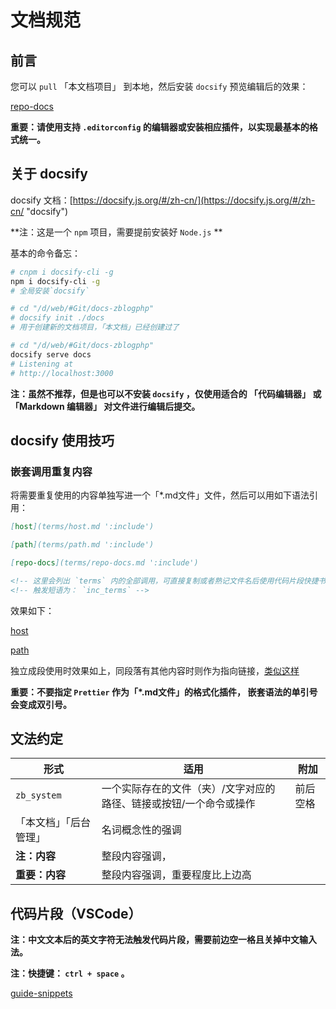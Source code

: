 # 文档规范

## 前言

您可以 `pull` 「本文档项目」 到本地，然后安装 `docsify` 预览编辑后的效果：

[repo-docs](terms/repo-docs.md ':include')

**重要：请使用支持 `.editorconfig` 的编辑器或安装相应插件，以实现最基本的格式统一。**

## 关于 docsify

docsify 文档：[https://docsify.js.org/#/zh-cn/](https://docsify.js.org/#/zh-cn/ "docsify")

**注：这是一个 `npm` 项目，需要提前安装好 `Node.js` **

基本的命令备忘：

```bash
# cnpm i docsify-cli -g
npm i docsify-cli -g
# 全局安装`docsify`

# cd "/d/web/#Git/docs-zblogphp"
# docsify init ./docs
# 用于创建新的文档项目，「本文档」已经创建过了

# cd "/d/web/#Git/docs-zblogphp"
docsify serve docs
# Listening at
# http://localhost:3000
```

**注：虽然不推荐，但是也可以不安装 `docsify` ，仅使用适合的 「代码编辑器」 或 「Markdown 编辑器」 对文件进行编辑后提交。**

## docsify 使用技巧

### 嵌套调用重复内容

将需要重复使用的内容单独写进一个「\*.md文件」文件，然后可以用如下语法引用：

```md
[host](terms/host.md ':include')

[path](terms/path.md ':include')

[repo-docs](terms/repo-docs.md ':include')

<!-- 这里会列出 `terms` 内的全部调用，可直接复制或者熟记文件名后使用代码片段快捷书写 -->
<!-- 触发短语为： `inc_terms` -->
```

效果如下：

[host](terms/host.md ':include')

[path](terms/path.md ':include')

独立成段使用时效果如上，同段落有其他内容时则作为指向链接，[类似这样](terms/repo-docs.md ':include')

**重要：不要指定 `Prettier` 作为「\*.md文件」的格式化插件， 嵌套语法的单引号会变成双引号。**

## 文法约定

| 形式                   | 适用                                                               | 附加     |
| ---------------------- | ------------------------------------------------------------------ | -------- |
| `zb_system`            | 一个实际存在的文件（夹）/文字对应的路径、链接或按钮/一个命令或操作 | 前后空格 |
| 「本文档」「后台管理」 | 名词概念性的强调                                                   |          |
| **注：内容**           | 整段内容强调，                                                     |          |
| **重要：内容**         | 整段内容强调，重要程度比上边高                                     |          |

## 代码片段（VSCode）

**注：中文文本后的英文字符无法触发代码片段，需要前边空一格且关掉中文输入法。**

**注：快捷键： `ctrl + space` 。**

<!-- 拆分至 include/guide-snippets.md -->
[guide-snippets](include/guide-snippets.md ':include')
